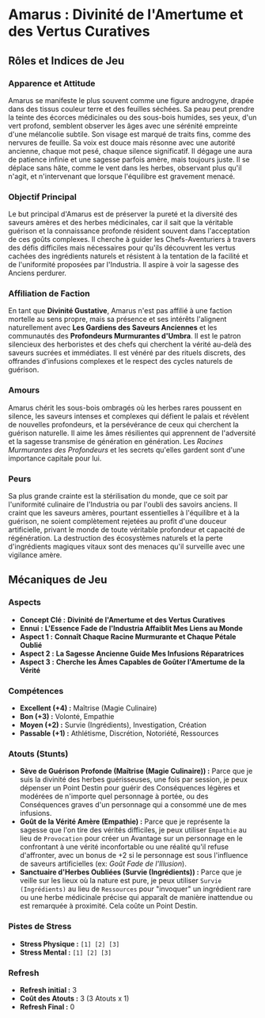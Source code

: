 # Amarus : Divinité de l'Amertume et des Vertus Curatives

## Rôles et Indices de Jeu

### Apparence et Attitude
Amarus se manifeste le plus souvent comme une figure androgyne, drapée dans des tissus couleur terre et des feuilles séchées. Sa peau peut prendre la teinte des écorces médicinales ou des sous-bois humides, ses yeux, d'un vert profond, semblent observer les âges avec une sérénité empreinte d'une mélancolie subtile. Son visage est marqué de traits fins, comme des nervures de feuille. Sa voix est douce mais résonne avec une autorité ancienne, chaque mot pesé, chaque silence significatif. Il dégage une aura de patience infinie et une sagesse parfois amère, mais toujours juste. Il se déplace sans hâte, comme le vent dans les herbes, observant plus qu'il n'agit, et n'intervenant que lorsque l'équilibre est gravement menacé.

### Objectif Principal
Le but principal d'Amarus est de préserver la pureté et la diversité des saveurs amères et des herbes médicinales, car il sait que la véritable guérison et la connaissance profonde résident souvent dans l'acceptation de ces goûts complexes. Il cherche à guider les Chefs-Aventuriers à travers des défis difficiles mais nécessaires pour qu'ils découvrent les vertus cachées des ingrédients naturels et résistent à la tentation de la facilité et de l'uniformité proposées par l'Industria. Il aspire à voir la sagesse des Anciens perdurer.

### Affiliation de Faction
En tant que **Divinité Gustative**, Amarus n'est pas affilié à une faction mortelle au sens propre, mais sa présence et ses intérêts l'alignent naturellement avec **Les Gardiens des Saveurs Anciennes** et les communautés des **Profondeurs Murmurantes d'Umbra**. Il est le patron silencieux des herboristes et des chefs qui cherchent la vérité au-delà des saveurs sucrées et immédiates. Il est vénéré par des rituels discrets, des offrandes d'infusions complexes et le respect des cycles naturels de guérison.

### Amours
Amarus chérit les sous-bois ombragés où les herbes rares poussent en silence, les saveurs intenses et complexes qui défient le palais et révèlent de nouvelles profondeurs, et la persévérance de ceux qui cherchent la guérison naturelle. Il aime les âmes résilientes qui apprennent de l'adversité et la sagesse transmise de génération en génération. Les *Racines Murmurantes des Profondeurs* et les secrets qu'elles gardent sont d'une importance capitale pour lui.

### Peurs
Sa plus grande crainte est la stérilisation du monde, que ce soit par l'uniformité culinaire de l'Industria ou par l'oubli des savoirs anciens. Il craint que les saveurs amères, pourtant essentielles à l'équilibre et à la guérison, ne soient complètement rejetées au profit d'une douceur artificielle, privant le monde de toute véritable profondeur et capacité de régénération. La destruction des écosystèmes naturels et la perte d'ingrédients magiques vitaux sont des menaces qu'il surveille avec une vigilance amère.

## Mécaniques de Jeu

### Aspects

*   **Concept Clé :** **Divinité de l'Amertume et des Vertus Curatives**
*   **Ennui :** **L'Essence Fade de l'Industria Affaiblit Mes Liens au Monde**
*   **Aspect 1 :** **Connaît Chaque Racine Murmurante et Chaque Pétale Oublié**
*   **Aspect 2 :** **La Sagesse Ancienne Guide Mes Infusions Réparatrices**
*   **Aspect 3 :** **Cherche les Âmes Capables de Goûter l'Amertume de la Vérité**

### Compétences

*   **Excellent (+4) :** Maîtrise (Magie Culinaire)
*   **Bon (+3) :** Volonté, Empathie
*   **Moyen (+2) :** Survie (Ingrédients), Investigation, Création
*   **Passable (+1) :** Athlétisme, Discrétion, Notoriété, Ressources

### Atouts (Stunts)

*   **Sève de Guérison Profonde (Maîtrise (Magie Culinaire)) :** Parce que je suis la divinité des herbes guérisseuses, une fois par session, je peux dépenser un Point Destin pour guérir des Conséquences légères et modérées de n'importe quel personnage à portée, ou des Conséquences graves d'un personnage qui a consommé une de mes infusions.
*   **Goût de la Vérité Amère (Empathie) :** Parce que je représente la sagesse que l'on tire des vérités difficiles, je peux utiliser `Empathie` au lieu de `Provocation` pour créer un Avantage sur un personnage en le confrontant à une vérité inconfortable ou une réalité qu'il refuse d'affronter, avec un bonus de +2 si le personnage est sous l'influence de saveurs artificielles (ex: *Goût Fade de l'Illusion*).
*   **Sanctuaire d'Herbes Oubliées (Survie (Ingrédients)) :** Parce que je veille sur les lieux où la nature est pure, je peux utiliser `Survie (Ingrédients)` au lieu de `Ressources` pour "invoquer" un ingrédient rare ou une herbe médicinale précise qui apparaît de manière inattendue ou est remarquée à proximité. Cela coûte un Point Destin.

### Pistes de Stress

*   **Stress Physique :** `[1] [2] [3]`
*   **Stress Mental :** `[1] [2] [3]`

### Refresh

*   **Refresh initial :** 3
*   **Coût des Atouts :** 3 (3 Atouts x 1)
*   **Refresh Final :** 0